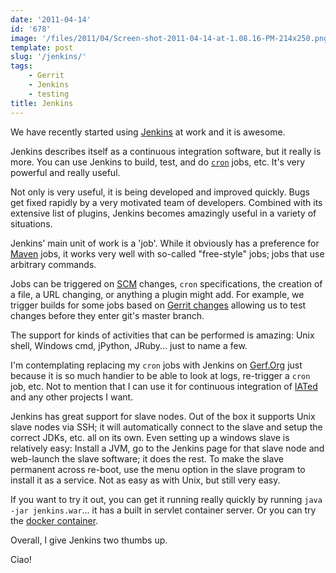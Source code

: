 ```yaml
---
date: '2011-04-14'
id: '678'
image: '/files/2011/04/Screen-shot-2011-04-14-at-1.08.16-PM-214x250.png'
template: post
slug: '/jenkins/'
tags:
    - Gerrit
    - Jenkins
    - testing
title: Jenkins
---
```


We have recently started using [Jenkins](http://jenkins-ci.org/) at work and
it is awesome.

Jenkins describes itself as a continuous integration software, but it really
is more. You can use Jenkins to build, test, and do
[`cron`](http://en.wikipedia.org/wiki/Cron) jobs, etc. It's very powerful and
really useful.

<!-- more -->

Not only is very useful, it is being developed and improved quickly. Bugs get
fixed rapidly by a very motivated team of developers. Combined with its
extensive list of plugins, Jenkins becomes amazingly useful in a variety of
situations.

Jenkins' main unit of work is a 'job'. While it obviously has a preference for
[Maven](http://maven.apache.org/) jobs, it works very well with so-called
"free-style" jobs; jobs that use arbitrary commands.

Jobs can be triggered on
[SCM](http://en.wikipedia.org/wiki/Source_Code_Management) changes, `cron`
specifications, the creation of a file, a URL changing, or anything a plugin
might add. For example, we trigger builds for some jobs based on
[Gerrit changes](https://wiki.jenkins-ci.org/display/JENKINS/Gerrit+Trigger)
allowing us to test changes before they enter git's master branch.

The support for kinds of activities that can be performed is amazing: Unix
shell, Windows cmd, jPython, JRuby... just to name a few.

I'm contemplating replacing my `cron` jobs with Jenkins on
[Gerf.Org](http://gerf.org) just because it is so much handier to be able to
look at logs, re-trigger a `cron` job, etc. Not to mention that I can use it
for continuous integration of [IATed](https://github.com/docwhat/iated) and
any other projects I want.

Jenkins has great support for slave nodes. Out of the box it supports Unix
slave nodes via SSH; it will automatically connect to the slave and setup the
correct JDKs, etc. all on its own. Even setting up a windows slave is
relatively easy: Install a JVM, go to the Jenkins page for that slave node and
web-launch the slave software; it does the rest. To make the slave permanent
across re-boot, use the menu option in the slave program to install it as a
service. Not as easy as with Unix, but still very easy.

If you want to try it out, you can get it running really quickly by running
`java -jar jenkins.war`... it has a built in servlet container server. Or you
can try the [docker container](https://hub.docker.com/_/jenkins/).

Overall, I give Jenkins two thumbs up.

Ciao!
